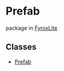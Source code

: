 # Prefab
package in [FyroxLite](../scripting_api.md)
## Classes
* [Prefab](lite_prefab/../Prefab/Prefab.md)
